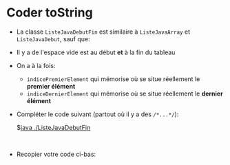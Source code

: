 <style>
pre > code {
    -webkit-touch-callout: text;
    -webkit-user-select: text;
    -khtml-user-select: text;
    -moz-user-select: text;
    -ms-user-select: text;
    user-select: text;
}
</style>


# Coder toString

* La classe `ListeJavaDebutFin` est similaire à `ListeJavaArray` et `ListeJavaDebut`, sauf que:

* Il y a de l'espace vide est au début **et** à la fin du tableau
* On a à la fois:
    * `indicePremierElement` qui mémorise où se situe réellement le **premier élément**
    * `indiceDernierElement` qui mémorise où se situe réellement le **dernier élément**

* Compléter le code suivant (partout où il y a des `/*...*/`):

    $[java ./ListeJavaDebutFin]()

 <br>

* Recopier votre code ci-bas:





